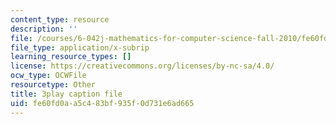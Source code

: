 ```yaml
---
content_type: resource
description: ''
file: /courses/6-042j-mathematics-for-computer-science-fall-2010/fe60fd0aa5c483bf935f0d731e6ad665_gGlMSe7uEkA.srt
file_type: application/x-subrip
learning_resource_types: []
license: https://creativecommons.org/licenses/by-nc-sa/4.0/
ocw_type: OCWFile
resourcetype: Other
title: 3play caption file
uid: fe60fd0a-a5c4-83bf-935f-0d731e6ad665
---
```

